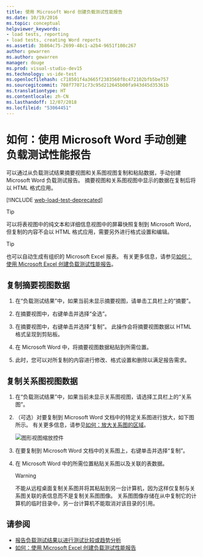 ```yaml
---
title: 使用 Microsoft Word 创建负载测试性能报告
ms.date: 10/19/2016
ms.topic: conceptual
helpviewer_keywords:
- load tests, reporting
- load tests, creating Word reports
ms.assetid: 3b864c75-2699-48c1-a2b4-9651f108c267
author: gewarren
ms.author: gewarren
manager: douge
ms.prod: visual-studio-dev15
ms.technology: vs-ide-test
ms.openlocfilehash: c718501f4a3665f2383560f8c472102bfb5be757
ms.sourcegitcommit: 708f77071c73c95d212645b00fa943d45d35361b
ms.translationtype: HT
ms.contentlocale: zh-CN
ms.lasthandoff: 12/07/2018
ms.locfileid: "53064451"
---
```

# <a name="how-to-manually-create-a-load-test-performance-report-using-microsoft-word"></a>如何：使用 Microsoft Word 手动创建负载测试性能报告

可以通过从负载测试结果摘要视图和关系图视图复制和粘贴数据，手动创建 Microsoft Word 负载测试报告。 摘要视图和关系图视图中显示的数据在复制后将以 HTML 格式应用。

[!INCLUDE [web-load-test-deprecated](includes/web-load-test-deprecated.md)]

> [!TIP]
> 可以将表视图中的纯文本和详细信息视图中的屏幕快照复制到 Microsoft Word，但复制的内容不会以 HTML 格式应用，需要另外进行格式设置和编辑。

> [!TIP]
> 也可以自动生成有组织的 Microsoft Excel 报表。 有关更多信息，请参见[如何：使用 Microsoft Excel 创建负载测试性能报告](../test/how-to-create-load-test-performance-reports-using-microsoft-excel.md)。

## <a name="copy-summary-view-data"></a>复制摘要视图数据

1.  在“负载测试结果”中，如果当前未显示摘要视图，请单击工具栏上的“摘要”。

2.  在摘要视图中，右键单击并选择“全选”。

3.  在摘要视图中，右键单击并选择“复制”。 此操作会将摘要视图数据以 HTML 格式呈现到剪贴板。

4.  在 Microsoft Word 中，将摘要视图数据粘贴到所需位置。

5.  此时，您可以对所复制的内容进行修改、格式设置和删除以满足报告需求。

## <a name="copy-graph-view-data"></a>复制关系图视图数据

1.  在“负载测试结果”中，如果当前未显示关系图视图，请选择工具栏上的“关系图”。

2.  （可选）对要复制到 Microsoft Word 文档中的特定关系图进行放大，如下图所示。 有关更多信息，请参见[如何：放大关系图的区域](../test/how-to-zoom-in-on-a-region-of-the-graph-in-load-test-results.md)。

     ![图形视图缩放控件](../test/media/ltest_zoomcontrol.png)

3.  在要复制到 Microsoft Word 文档中的关系图上，右键单击并选择“复制”。

4.  在 Microsoft Word 中的所需位置粘贴关系图以及关联的表数据。

    > [!WARNING]
    > 不能从远程桌面复制关系图并将其粘贴到另一台计算机，因为这样仅复制与关系图关联的表信息而不是复制关系图图像。 关系图图像存储在从中复制它的计算机的临时目录中，另一台计算机不能取消对该目录的引用。

## <a name="see-also"></a>请参阅

- [报告负载测试结果以进行测试比较或趋势分析](../test/compare-load-test-results.md)
- [如何：使用 Microsoft Excel 创建负载测试性能报告](../test/how-to-create-load-test-performance-reports-using-microsoft-excel.md)